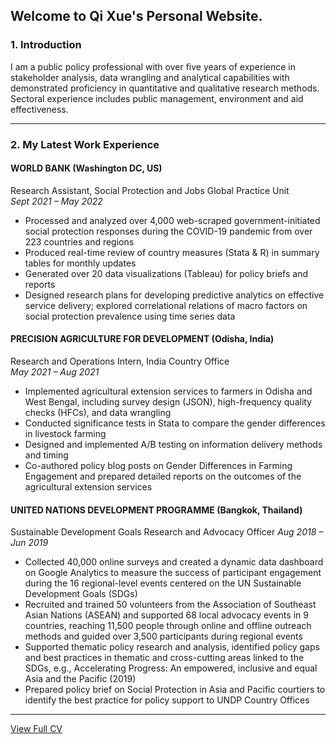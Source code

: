 ## Welcome to Qi Xue's Personal Website. 

### 1. Introduction

I am a public policy professional with over five years of experience in stakeholder analysis, data wrangling and analytical capabilities with demonstrated proficiency in quantitative and qualitative research methods. Sectoral experience includes public management, environment and aid effectiveness.


---

### 2. My Latest Work Experience

#### WORLD BANK (Washington DC, US)                                                                                  
Research Assistant, Social Protection and Jobs Global Practice Unit  
*Sept 2021 – May 2022*
* Processed and analyzed over 4,000 web-scraped government-initiated social protection responses during the COVID-19 pandemic from over 223 countries and regions
* Produced real-time review of country measures (Stata & R) in summary tables for monthly updates
* Generated over 20 data visualizations (Tableau) for policy briefs and reports
* Designed research plans for developing predictive analytics on effective service delivery; explored correlational relations of macro factors on social protection prevalence using time series data

#### PRECISION AGRICULTURE FOR DEVELOPMENT (Odisha, India)          
Research and Operations Intern, India Country Office                                                           
*May 2021 – Aug 2021*
* Implemented agricultural extension services to farmers in Odisha and West Bengal, including survey design (JSON), high-frequency quality checks (HFCs), and data wrangling
* Conducted significance tests in Stata to compare the gender differences in livestock farming
* Designed and implemented A/B testing on information delivery methods and timing
* Co-authored policy blog posts on Gender Differences in Farming Engagement and prepared detailed reports on the outcomes of the agricultural extension services

#### UNITED NATIONS DEVELOPMENT PROGRAMME (Bangkok, Thailand)                                      
Sustainable Development Goals Research and Advocacy Officer
*Aug 2018 – Jun 2019*                  
* Collected 40,000 online surveys and created a dynamic data dashboard on Google Analytics to measure the success of participant engagement during the 16 regional-level events centered on the UN Sustainable Development Goals (SDGs)
* Recruited and trained 50 volunteers from the Association of Southeast Asian Nations (ASEAN) and supported 68 local advocacy events in 9 countries, reaching 11,500 people through online and offline outreach methods and guided over 3,500 participants during regional events
* Supported thematic policy research and analysis, identified policy gaps and best practices in thematic and cross-cutting areas linked to the SDGs, e.g., Accelerating Progress: An empowered, inclusive and equal Asia and the Pacific (2019)
* Prepared policy brief on Social Protection in Asia and Pacific courtiers to identify the best practice for policy support to UNDP Country Offices


---

[View Full CV](https://github.com/qixue92/qixue92.github.io/blob/main/CV_Qi-Xue.html)
